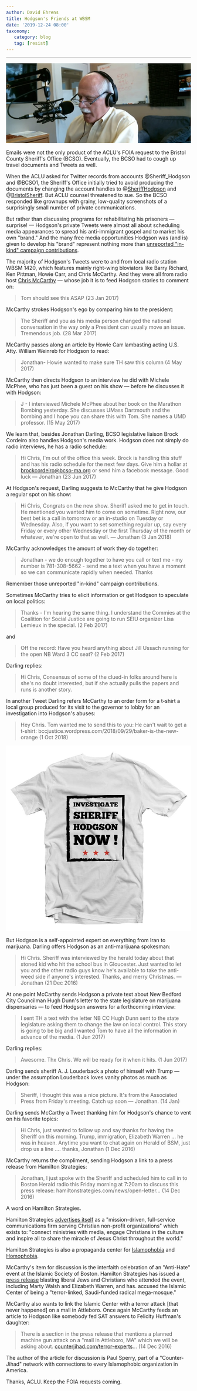 ```yaml
---
author: David Ehrens
title: Hodgson's Friends at WBSM
date: '2019-12-24 08:00'
taxonomy:
   category: blog
   tag: [resist]
---
```

---

![](radio.jpg)

Emails were not the only product of the ACLU's FOIA request to the Bristol County Sheriff's Office (BCSO). Eventually, the BCSO had to cough up travel documents and Tweets as well.

When the ACLU asked for Twitter records from accounts @Sheriff_Hodgson and @BCSO1, the Sheriff's Office initially tried to avoid producing the documents by changing the account handles to @[SheriffHodgson](https://twitter.com/sheriffhodgson) and @[BristolSheriff](https://twitter.com/bristolsheriff).  But ACLU counsel threatened to sue. So the BCSO responded like grownups with grainy, low-quality screenshots of a surprisingly small number of private communications.

But rather than discussing programs for rehabilitating his prisoners — surprise! —  Hodgson's private Tweets were almost all about scheduling media appearances to spread his anti-immigrant gospel and to market his own "brand." And the many free media opportunities Hodgson was (and is) given to develop his "brand" represent nothing more than [unreported "in-kind" campaign contributions](https://www.fec.gov/help-candidates-and-committees/making-disbursements-pac/making-kind-contributions-candidates/).

The majority of Hodgson's Tweets were to and from local radio station WBSM 1420, which features mainly right-wing bloviators like Barry Richard, Ken Pittman, Howie Carr, and Chris McCarthy. And they were all from radio host [Chris McCarthy](https://wbsm.com/show/the-chris-mccarthy-show/) — whose job it is to feed Hodgson stories to comment on:

> Tom should see this ASAP (23 Jan 2017)

McCarthy strokes Hodgson's ego by comparing him to the president:

> The Sheriff and you as his media person changed the national conversation in the way only a President can usually move an issue. Tremendous job. (28 Mar 2017)

McCarthy passes along an article by Howie Carr lambasting acting U.S. Atty. William Weinreb for Hodgson to read:

> Jonathan- Howie wanted to make sure TH saw this column (4 May 2017)

McCarthy then directs Hodgson to an interview he did with Michele McPhee, who has just been a guest on his show — before he discusses it with Hodgson:

> J - I interviewed Michele McPhee about her book on the Marathon Bombing yesterday. She discusses UMass Dartmouth and the bombing and I hope you can share this with Tom. She names a UMD professor. (15 May 2017)

We learn that, besides Jonathan Darling, BCSO legislative liaison Brock Cordeiro also handles Hodgson's media work. Hodgson does not simply do radio interviews, he has a radio schedule:

> Hi Chris, I'm out of the office this week. Brock is handling this stuff and has his radio schedule for the next few days. Give him a hollar at brockcordeiro@bcso-ma.org or send him a facebook message. Good luck — Jonathan (23 Jun 2017)

At Hodgson's request, Darling suggests to McCarthy that he give Hodgson a regular spot on his show:

> Hi Chris, Congrats on the new show. Sheriff asked me to get in touch. He mentioned you wanted him to come on sometime. Right now, our best bet is a call in tomorrow or an in-studio on Tuesday or Wednesday. Also, if you want to set something regular up, say every Friday or every other Wednesday or the first Thursday of the month or whatever, we're open to that as well. — Jonathan (3 Jan 2018)

McCarthy acknowledges the amount of work they do together:

> Jonathan - we do enough together to have you call or text me - my number is 781-308-5662 - send me a text when you have a moment so we can communicate rapidly when needed. Thanks

Remember those unreported "in-kind" campaign contributions.

Sometimes McCarthy tries to elicit information or get Hodgson to speculate on local politics:

> Thanks - I'm hearing the same thing. I understand the Commies at the Coalition for Social Justice are going to run SEIU organizer Lisa Lemieux in the special. (2 Feb 2017)

and

> Off the record: Have you heard anything about Jill Ussach running for the open NB Ward 3 CC seat? (2 Feb 2017)

Darling replies:

> Hi Chris, Consensus of some of the clued-in folks around here is she's no doubt interested, but if she actually pulls the papers and runs is another story.

In another Tweet Darling refers McCarthy to an order form for a t-shirt a local group produced for its visit to the governor to lobby for an investigation into Hodgson's abuses:

> Hey Chris. Tom wanted me to send this to you: He can't wait to get a t-shirt: bccjustice.wordpress.com/2018/09/29/baker-is-the-new-orange (1 Oct 2018)

![](tshirt.jpg)

But Hodgson is a self-appointed expert on everything from Iran to marijuana. Darling offers Hodgson as an anti-marijuana spokesman:

> Hi Chris. Sheriff was interviewed by the herald today about that stoned kid who hit the school bus in Gloucester. Just wanted to let you and the other radio guys know he's available to take the anti-weed side if anyone's interested. Thanks, and merry Christmas. — Jonathan (21 Dec 2016)

At one point McCarthy sends Hodgson a private text about New Bedford City Councilman Hugh Dunn's letter to the state legislature on marijuana dispensaries — to feed Hodgson answers for a forthcoming interview:

> I sent TH a text with the letter NB CC Hugh Dunn sent to the state legislature asking them to change the law on local control. This story is going to be big and I wanted Tom to have all the information in advance of the media. (1 Jun 2017)

Darling replies:

> Awesome. Thx Chris. We will be ready for it when it hits. (1 Jun 2017)

Darling sends sheriff A. J. Louderback a photo of himself with Trump — under the assumption Louderback loves vanity photos as much as Hodgson:

> Sheriff, I thought this was a nice picture. It's from the Associated Press from Friday's meeting. Catch up soon — Jonathan. (14 Jan)

Darling sends McCarthy a Tweet thanking him for Hodgson's chance to vent on his favorite topics:

> Hi Chris, just wanted to follow up and say thanks for having the Sheriff on this morning. Trump, immigration, Elizabeth Warren … he was in heaven. Anytime you want to chat again on Herald of BSM, just drop us a line …. thanks, Jonathan (1 Dec 2016)

McCarthy returns the compliment, sending Hodgson a link to a press release from Hamilton Strategies: 

>Jonathan, I just spoke with the Sheriff and scheduled him to call in to Boston Herald radio this Friday morning at 7:20am to discuss this press release:
>hamiltonstrategies.com/news/open-letter… (14 Dec 2016)

A word on Hamilton Strategies.

Hamilton Strategies [advertises itself](https://hamiltonstrategies.com/) as a "mission-driven, full-service communications firm serving Christian non-profit organizations" which exists to: "connect ministries with media, engage Christians in the culture and inspire all to share the miracle of Jesus Christ throughout the world."

Hamilton Strategies is also a propaganda center for [Islamophobia](http://www.christiannewswire.com/news/5205415435.html) and [Homophobia](https://hamiltonstrategies.com/portfolio/the-american-family-association-in-charisma-news-over-64000-sign-petition-asking-chick-fil-a-to-clarify-their-biblical-values/).

McCarthy's item for discussion is the interfaith celebration of an "Anti-Hate" event at the Islamic Society of Boston. Hamilton Strategies has issued a [press release](https://www.militantislammonitor.org/article/id/7437) blasting liberal Jews and Christians who attended the event, including Marty Walsh and Elizabeth Warren, and has. accused the Islamic Center of being a "terror-linked, Saudi-funded radical mega-mosque."

McCarthy also wants to link the Islamic Center with a terror attack [that never happened] on a mall in Attleboro. Once again McCarthy feeds an article to Hodgson like somebody fed SAT answers to Felicity Huffman's daughter:

> There is a section in the press release that mentions a planned machine gun attack on a "mall in Attleboro, MA" which we will be asking about. 
> [counterjihad.com/terror-experts](http://www.christiannewswire.com/news/5205415435.html)… (14 Dec 2016)

The author of the article for discussion is Paul Sperry, part of a "Counter-Jihad" network with connections to every Islamophobic organization in America.

Thanks, ACLU. Keep the FOIA requests coming.

